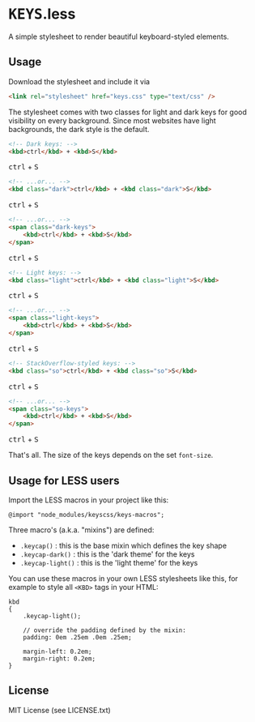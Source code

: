 # <kbd>K</kbd><kbd>E</kbd><kbd>Y</kbd><kbd>S</kbd>.less

<link rel="stylesheet" href="keys-readme.css" type="text/css" />

A simple stylesheet to render beautiful keyboard-styled elements.

## Usage

Download the stylesheet and include it via

```html
<link rel="stylesheet" href="keys.css" type="text/css" />
```

The stylesheet comes with two classes for light and dark keys for good visibility on every background. Since most websites have light backgrounds, the dark style is the default.

```html
<!-- Dark keys: -->
<kbd>ctrl</kbd> + <kbd>S</kbd>
```

<kbd>ctrl</kbd> + <kbd>S</kbd>



```html
<!-- ...or... -->
<kbd class="dark">ctrl</kbd> + <kbd class="dark">S</kbd>
```

<kbd class="dark">ctrl</kbd> + <kbd class="dark">S</kbd>



```html
<!-- ...or... -->
<span class="dark-keys">
    <kbd>ctrl</kbd> + <kbd>S</kbd>
</span>
```

<span class="dark-keys">
    <kbd>ctrl</kbd> + <kbd>S</kbd>
</span>



```html
<!-- Light keys: -->
<kbd class="light">ctrl</kbd> + <kbd class="light">S</kbd>
```

<kbd class="light">ctrl</kbd> + <kbd class="light">S</kbd>



```html
<!-- ...or... -->
<span class="light-keys">
    <kbd>ctrl</kbd> + <kbd>S</kbd>
</span>
```

<span class="light-keys">
    <kbd>ctrl</kbd> + <kbd>S</kbd>
</span>



```html
<!-- StackOverflow-styled keys: -->
<kbd class="so">ctrl</kbd> + <kbd class="so">S</kbd>
```

<kbd class="so">ctrl</kbd> + <kbd class="so">S</kbd>



```html
<!-- ...or... -->
<span class="so-keys">
    <kbd>ctrl</kbd> + <kbd>S</kbd>
</span>
```

<span class="so-keys">
    <kbd>ctrl</kbd> + <kbd>S</kbd>
</span>



That's all. The size of the keys depends on the set `font-size`.



## Usage for LESS users

Import the LESS macros in your project like this:

```less
@import "node_modules/keyscss/keys-macros";
```

Three macro's (a.k.a. "mixins") are defined:

- `.keycap()` : this is the base mixin which defines the key shape
- `.keycap-dark()` : this is the 'dark theme' for the keys
- `.keycap-light()` : this is the 'light theme' for the keys

You can use these macros in your own LESS stylesheets like this, for example to style all `<KBD>` tags in your HTML:

```less
kbd
{
    .keycap-light();

    // override the padding defined by the mixin:
    padding: 0em .25em .0em .25em;

    margin-left: 0.2em;
    margin-right: 0.2em;
}
```


## License

MIT License (see LICENSE.txt)
